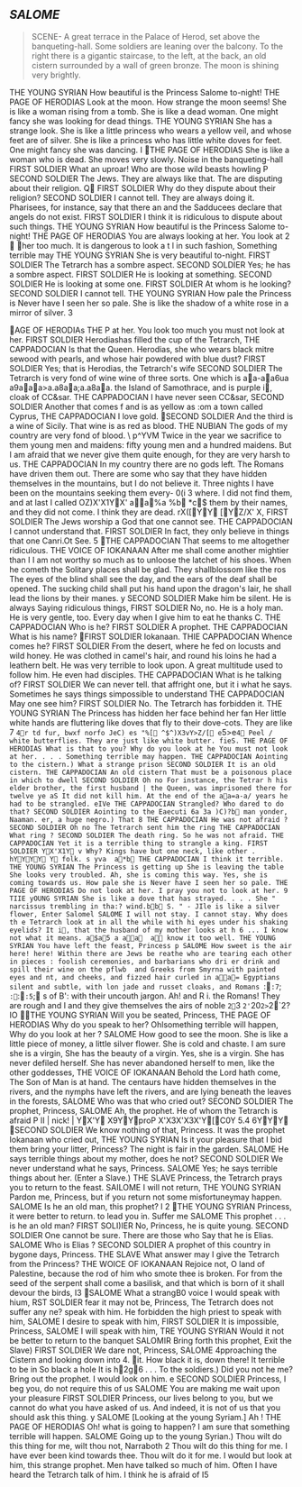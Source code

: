## *SALOME*
>SCENE- A great terrace in the Palace of Herod, set above the banqueting-hall. Some soldiers are leaning over the balcony. To the right there is a gigantic staircase, to the left, at the back, an old cistern surrounded by a wall of green bronze. The moon is shining very brightly.

THE YOUNG SYRIAN
How beautiful is the Princess Salome to-night!
THE PAGE OF HERODIAS
Look at the moon. How strange the moon seems! She is like a woman rising from a tomb. She is like a dead woman. One might fancy she was looking for dead things.
THE YOUNG SYRIAN
She has a strange look. She is like a little princess who wears a yellow veil, and whose feet are of silver. She is like a princess who has little white doves for feet. One might fancy she was dancing.
I
THE PAGE OF HERODIAS
She is like a woman who is dead. She moves
very slowly.
Noise in the banqueting-hall
FIRST SOLDIER
What an uproar! Who are those wild beasts
howling P
SECOND SOLDIER
The Jews. They are always like that. The are disputing about their religion. Q
FIRST SOLDIER
Why do they dispute about their religion?
SECOND SOLDIER
I cannot tell. They are always doing it. Pharisees, for instance, say that there an and the Sadducees declare that angels do not exist.
FIRST SOLDIER
I think it is ridiculous to dispute about such things.
THE YOUNG SYRIAN
How beautiful is the Princess Salome to-night!
THE PAGE OF HERODIAS
You are always looking at her. You look at
2
 
her too much. It is dangerous to look a
t l in such fashion, Something terrible may
THE YOUNG SYRIAN
She is very beautiful to-night.
FIRST SOLDIER
The Tetrarch has a sombre aspect.
SECOND SOLDIER
Yes; he has a sombre aspect.
FIRST SOLDIER
He is looking at something.
SECOND SOLDIER
He is looking at some one.
FIRST SOLDIER
At whom is he looking?
SECOND SOLDIER
I cannot tell.
THE YOUNG SYRIAN
How pale the Princess is Never have I seen her so pale. She is like the shadow of a white rose in a mirror of silver.
3
 
AGE OF HERODIAs
THE P
at her. You look too much
you must not look at her.
FIRST SOLDIER
Herodiashas filled the cup of the Tetrarch,
THE CAPPADOCIAN
Is that the Queen. Herodias, she who wears black mitre sewood with pearls, and whose hair
powdered with blue dust?
FIRST SOLDIER
Yes; that is Herodias, the Tetrarch's wife
SECOND SOLDIER
The Tetrarch is very fond of wine wine of three sorts. One which is a a -a a 6ua 	a 9a a a >a .a 8a a ;a .a 8a a . the Island of Samothrace, and is purple i,
cloak of CC&sar.
THE CAPPADOCIAN
I have never seen CC&sar,
SECOND SOLDIER
Another that comes f and is as yellow as :om a town called Cyprus,
THE CAPPADOCIAN
I love gold.
SECOND SOLDIER
And the third is a wine of Sicily. That wine is as red as blood.
THE NUBIAN
The gods of my country are very fond of blood. \ p^YVM Twice in the year we sacrifice to them young men and maidens: fifty young men and a hundred
maidens. But I am afraid that we never give them quite enough, for they are very harsh to us.
THE CAPPADOCIAN
In my country there are no gods left. The Romans have driven them out. There are some who say that they have hidden themselves in the mountains, but I do not believe it. Three nights I have been on the mountains seeking them every- 0(i 3 where. I did not find them, and at last I called OZ)X'X1YX' aa%a	%b  *c$ them by their names, and they did not come. I
think they are dead. rX([YY [YZ/X' X, FIRST SOLDIER
The Jews worship a God that one cannot see.
THE CAPPADOCIAN
I cannot understand that.
FIRST SOLDIER
In fact, they only believe in things that one Canri.Ot See.
5
THE CAPPADOCIAN
That seems to me altogether ridiculous.
THE VOICE OF IOKANAAN
After me shall come another mightier than I I am not worthy so much as to unloose the latchet of his shoes. When he cometh the Solitary places shall be glad. They shallblossom like the ros The eyes of the blind shall see the day, and the ears of the deaf shall be opened. The sucking child shall put his hand upon the dragon's lair, he shall lead the lions by their manes. y
SECOND SOLDIER
Make him be silent. He is always Saying ridiculous things,
FIRST SOLDIER
No, no. He is a holy man. He is very gentle, too. Every day when I give him to eat he thanks
C.
THE CAPPADOCIAN
Who is he?
FIRST SOLDIER
A prophet.
THE CAPPADOCIAN
What is his name?
FIRST SOLDIER Iokanaan.
THIE CAPPADOCIAN
Whence comes he?
FIRST SOLDIER
From the desert, where he fed on locusts and
wild honey. He was clothed in camel's hair, and round his loins he had a leathern belt. He was very terrible to look upon.
A great multitude used to follow him. He even had disciples.
THE CAPPADOCIAN
What is he talking of?
FIRST SOLDIER
We can never tell. that affright one, but it i what he says.
Sometimes he says things simpossible to understand
THE CAPPADOCIAN
May one see him?
FIRST SOLDIER
No. The Tetrarch has forbidden it.
THE YOUNG SYRIAN
The Princess has hidden her face behind her fan Her little white hands are fluttering like doves that fly to their dove-cots. They are like
7
`4r td fur, bwxf norfo JeC)
es "%[ ^$^)X3vY>Z/[ e`5>e`4
Peel /
white butterflies. They are just like white butter.
fieS.
THE PAGE OF HERODIAS
What is that to you? Why do you look at he You must not look at her. . . . Something
terrible may happen.
THE CAPPADOCIAN
Aointing to the cistern.) What a strange
prison
SECOND SOLDIER
It is an old cistern.
THE CAPPADOCIAN
An old cistern That must be a poisonous
place in which to dwell
SECOND SOLDIER
Oh no For instance, the Tetrar h his elder brother, the first husband | the Queen, was imprisoned there for twelve ye aS It did not kill him. At the end of the a a =a -a / years he had to be strangled. eIVe
THE CAPPADOCIAN
Strangled? Who dared to do that?
SECOND SOLDIER
Aointing to the Eaecuti
6a
3a
)C)?b  man yonder, Naaman. er, a huge negro.) That
8
THE CAPPADOCIAN
He was not afraid ?
SECOND SOLDIER
Oh no The Tetrarch sent him the ring THE CAPPADOCIAN
What ring ?
SECOND SOLDIER
The death ring. So he was not afraid.
THE CAPPADOCIAN
Yet it is a terrible thing to strangle a king.
FIRST SOLDIER
YX'X1Y v Why? Kings have but one neck, like other . hYYYY Y folk. s yva	 a*b 
THE CAPPADOCIAN
I think it terrible.
THE YOUNG SYRIAN
The Princess is getting up She is leaving the table She looks very troubled. Ah, she is coming this way. Yes, she is coming towards us. How pale she is Never have I seen her so pale.
THE PAGE OF HERODIAS
Do not look at her. I pray you not to look at her.
9
TIIE yOUNG SYRIAN
She is like a dove that has strayed. . . . She " narcissus trembling in tha:? wind.b b  S.
" - JIle
is like a silver flower, Enter Salomel
SALOME
I will not stay. I cannot stay. Why does th
e
Tetrarch look at in all the while with hi
eyes under his shaking eyelids? It i, that the husband of my mother looks at h 6 ... I know not what it means. a$a5 a aa	a
know it too well.
THE YOUNG SYRIAN
You have left the feast, Princess p
SALOME
How sweet is the air here!
here! Within there are Jews be reathe who are tearing each other in pieces : foolish ceremonies, and barbarians who dri er drink and spill their wine on the pflwb   and Greeks from Smyrna with painted eyes and nt, and cheeks, and fizzed hair curled in aa= Egyptians silent and subtle, with lon jade and russet cloaks, and Romans `:`:7`;	`:`:`:5`; s of B': with their uncouth jargon. Ah! and R i. the Romans! They are rough and I and they give themselves the airs of noble `2`3
`2'`20`2>`2`2?
IO
 
THE YOUNG SYRIAN
Will you be seated, Princess,
THE PAGE OF HERODIAS
Why do you speak to her? Ohlsomething terrible will happen, Why do you look at her ?
SALOME
How good to see the moon. She is like a little piece of money, a little silver flower. She is cold and chaste. I am sure she is a virgin, She has the beauty of a virgin. Yes, she is a virgin. She has never defiled herself. She has never abandoned herself to men, like the other goddesses,
THE VOICE OF IOKANAAN
Behold the Lord hath come, The Son of Man is at hand. The centaurs have hidden themselves in the rivers, and the nymphs have left the rivers, and are lying beneath the leaves in the forests,
SALOME
Who was that who cried out?
SECOND SOLDIER
The prophet, Princess,
SALOME
Ah, the prophet. He of whom the Tetrarch is afraid P
II
| nick!
| YX'Y X9YYproP
X'X3X'X3X'Y[C0Y
5.4 6YYY
SECOND SOLDIER
We know nothing of that, Princess. It was the
prophet Iokanaan who cried out,
THE YOUNG SYRIAN
Is it your pleasure that I bid them bring your litter, Princess? The night is fair in the garden.
SALOME
He says terrible things about my mother, does
he not?
SECOND SOLDIER
We never understand what he says, Princess.
SALOME
Yes; he says terrible things about her.
(Enter a Slave.)
THE SLAVE
Princess, the Tetrarch prays you to return to the feast.
SAILOME
I will not return,
THE YOUNG SYRIAN
Pardon me, Princess, but if you return not some misfortuneymay happen.
SALOME
Is he an old man, this prophet?
I 2
THE YOUNG SYRIAN
Princess, it were better to return.
to lead you in. Suffer me
SALOME
This prophet . . . is he an old man?
FIRST SOLI)IER
No, Princess, he is quite young.
SECOND SOLDIER
One cannot be sure. There are those who Say that he is Elias.
SALOME
Who is Elias ?
SECOND SOLDIER
A prophet of this country in bygone days,
Princess.
THE SLAVE
What answer may I give the Tetrarch from the Princess?
THE WOICE OF IOKANAAN
Rejoice not, O land of Palestine, because the rod of him who smote thee is broken. For from the seed of the serpent shall come a basilisk, and that which is born of it shall devour the birds,
I3
SALOME
What a strangB0 voice I would speak with
hium,
RST SOLDIER
fear it may not be, Princess, The Tetrarch does not suffer any ne? speak with him. He forbidden the high priest to speak with
him,
SALOME
I desire to speak with him,
FIRST SOLDIER
It is impossible, Princess,
SALOME
I will speak with him,
TRE YOUNG SYRIAN
Would it not be better to return to the banquet
SALOMIR
Bring forth this prophet,
Exit the Slave)
FIRST SOLDIER
We dare not, Princess,
SALOME
4pproaching the Cistern and looking down into
4.
it. How black it is, down there! It
terrible to be in So black a hole It is h2g6 . . . To the soldiers.) Did you not he me? Bring out the prophet. I would look on him. e
SECOND SOLDIER
Princess, I beg you, do not require this of us
SALOME
You are making me wait upon your pleasure
FIRST SOLDIER
Princess, our lives belong to you, but we cannot do what you have asked of us. And indeed, it is not of us that you should ask this thing. y
SALOME
[Looking at the young Syriam.] Ah !
THE PAGE OF HERODIAS
Oh! what is going to happen? I am sure that something terrible will happen.
SALOME
Going up to the young Syrian.) Thou wilt do this thing for me, wilt thou not, Narraboth 2 Thou wilt do this thing for me. I have ever been kind towards thee. Thou wilt do it for me. I would but look at him, this strange prophet. Men have talked so much of him. Often I have heard the Tetrarch talk of him. I think he is afraid of
I5
